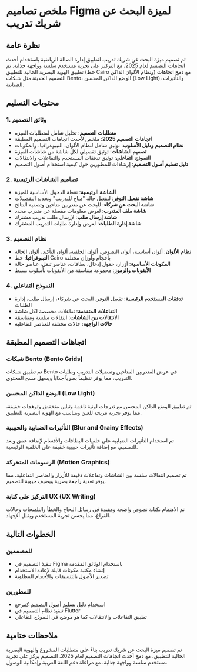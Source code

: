 # ملخص تصاميم Figma لميزة البحث عن شريك تدريب

## نظرة عامة
تم تصميم ميزة البحث عن شريك تدريب لتطبيق إدارة الصالة الرياضية باستخدام أحدث اتجاهات التصميم لعام 2025، مع التركيز على تجربة مستخدم سلسة وواجهة جذابة. تم تطبيق الهوية البصرية الحالية للتطبيق (خط Cairo ونظام الألوان الداكن) مع دمج اتجاهات التصميم الحديثة مثل شبكات Bento، الوضع الداكن المحسن (Low Light)، والتأثيرات الضبابية.

## محتويات التسليم

### 1. وثائق التصميم
- **متطلبات التصميم**: تحليل شامل لمتطلبات الميزة
- **اتجاهات التصميم 2025**: ملخص لأحدث اتجاهات التصميم المطبقة
- **نظام التصميم ودليل الأسلوب**: توثيق شامل لنظام الألوان، التيبوغرافيا، والمكونات
- **تصميم الشاشات**: توثيق تفصيلي لكل شاشة من شاشات الميزة
- **النموذج التفاعلي**: توثيق تدفقات المستخدم والتفاعلات والانتقالات
- **دليل تسليم أصول التصميم**: إرشادات للمطورين حول كيفية استخدام أصول التصميم

### 2. تصاميم الشاشات الرئيسية
- **الشاشة الرئيسية**: نقطة الدخول الأساسية للميزة
- **شاشة تفعيل التوفر**: لتفعيل حالة "متاح للتدريب" وتحديد التفضيلات
- **شاشة البحث عن شركاء**: للبحث عن متدربين متاحين وتصفية النتائج
- **شاشة ملف المتدرب**: لعرض معلومات مفصلة عن متدرب محدد
- **شاشة إرسال طلب**: لإرسال طلب تدريب مشترك
- **شاشة إدارة الطلبات**: لعرض وإدارة طلبات التدريب المشترك

### 3. نظام التصميم
- **نظام الألوان**: ألوان أساسية، ألوان النصوص، ألوان الخلفية، ألوان التأكيد، ألوان الحالة
- **التيبوغرافيا**: خط Cairo بأحجام وأوزان مختلفة
- **المكونات الأساسية**: أزرار، حقول إدخال، بطاقات، عناصر تنقل، عناصر حالة
- **الأيقونات والرموز**: مجموعة متناسقة من الأيقونات بأسلوب بسيط

### 4. النموذج التفاعلي
- **تدفقات المستخدم الرئيسية**: تفعيل التوفر، البحث عن شركاء، إرسال طلب، إدارة الطلبات
- **التفاعلات المتقدمة**: تفاعلات مخصصة لكل شاشة
- **الانتقالات بين الشاشات**: انتقالات سلسة ومتناسقة
- **حالات الواجهة**: حالات مختلفة للعناصر التفاعلية

## اتجاهات التصميم المطبقة

### شبكات Bento (Bento Grids)
تم تطبيق شبكات Bento في عرض المتدربين المتاحين وتفضيلات التدريب وطلبات التدريب، مما يوفر تنظيماً بصرياً جذاباً ويسهل مسح المحتوى.

### الوضع الداكن المحسن (Low Light)
تم تطبيق الوضع الداكن المحسن مع تدرجات لونية ناعمة وتباين منخفض وتوهجات خفيفة، مما يوفر تجربة مريحة للعين ويتناسب مع الهوية البصرية للتطبيق.

### التأثيرات الضبابية والحبيبية (Blur and Grainy Effects)
تم استخدام التأثيرات الضبابية على خلفيات البطاقات والأقسام لإضافة عمق وبعد للتصميم، مع إضافة تأثيرات حبيبية خفيفة على الخلفية الرئيسية.

### الرسومات المتحركة (Motion Graphics)
تم تصميم انتقالات سلسة بين الشاشات وتفاعلات دقيقة للأزرار والعناصر التفاعلية، مما يوفر تغذية راجعة بصرية ويضيف حيوية للتصميم.

### التركيز على كتابة UX (UX Writing)
تم الاهتمام بكتابة نصوص واضحة ومفيدة في رسائل النجاح والخطأ والتلميحات وحالات الفراغ، مما يحسن تجربة المستخدم ويقلل الإجهاد.

## الخطوات التالية

### للمصممين
- تنفيذ التصميم في Figma باستخدام الوثائق المقدمة
- إنشاء مكتبة مكونات قابلة لإعادة الاستخدام
- تصدير الأصول بالتنسيقات والأحجام المطلوبة

### للمطورين
- استخدام دليل تسليم أصول التصميم كمرجع
- تنفيذ نظام التصميم في Flutter
- تطبيق التفاعلات والانتقالات كما هو موضح في النموذج التفاعلي

## ملاحظات ختامية
تم تصميم ميزة البحث عن شريك تدريب بناءً على متطلبات المشروع والهوية البصرية الحالية للتطبيق، مع دمج أحدث اتجاهات التصميم لعام 2025. التصميم يركز على تجربة مستخدم سلسة وواجهة جذابة، مع مراعاة دعم اللغة العربية وإمكانية الوصول.
